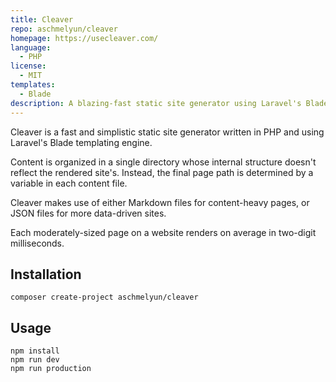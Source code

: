 ```yaml
---
title: Cleaver
repo: aschmelyun/cleaver
homepage: https://usecleaver.com/
language:
  - PHP
license:
  - MIT
templates:
  - Blade
description: A blazing-fast static site generator using Laravel's Blade templating engine
---
```


Cleaver is a fast and simplistic static site generator written in PHP and using Laravel's Blade templating engine.

Content is organized in a single directory whose internal structure doesn't reflect the rendered site's. Instead, the final page path is determined by a variable in each content file.

Cleaver makes use of either Markdown files for content-heavy pages, or JSON files for more data-driven sites.

Each moderately-sized page on a website renders on average in two-digit milliseconds.

## Installation

`composer create-project aschmelyun/cleaver`

## Usage

`npm install`  
`npm run dev`  
`npm run production`
